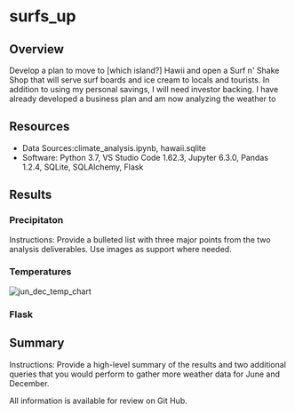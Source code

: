 # surfs_up

## Overview

Develop a plan to move to [which island?] Hawii and open a Surf n' Shake Shop that will serve surf boards and ice cream to locals and tourists. In addition to using my personal savings, I will need investor backing. I have already developed a business plan and am now analyzing the weather to  


## Resources

- Data Sources:climate_analysis.ipynb, hawaii.sqlite  
- Software: Python 3.7, VS Studio Code 1.62.3, Jupyter 6.3.0, Pandas 1.2.4, SQLite, SQLAlchemy, Flask 

## Results



### Precipitaton

Instructions: Provide a bulleted list with three major points from the two analysis deliverables. Use images as support where needed.


### Temperatures

![jun_dec_temp_chart](https://user-images.githubusercontent.com/90162669/142744770-5d942b94-2660-4bd5-8682-2f21e9c91bf4.png)


### Flask



## Summary

Instructions:  Provide a high-level summary of the results and two additional queries that you would perform to gather more weather data for June and December.




All information is available for review on Git Hub.
